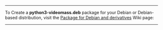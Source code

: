 ***
To Create a **python3-videomass.deb** package for your Debian or Debian-based 
distribution, visit the [Package for Debian and derivatives](https://github.com/jeanslack/Videomass/wiki/Package-for-Debian-and-derivatives) Wiki page:
***

